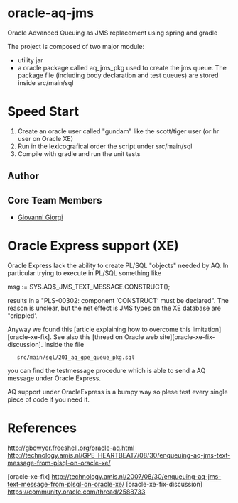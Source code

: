 oracle-aq-jms
=============

Oracle Advanced Queuing as JMS replacement using spring and gradle

The project is composed of two major module:

+ utility jar
+ a oracle package called aq_jms_pkg used to create the jms queue.
  The package file (including body declaration and test queues) are stored inside
  src/main/sql


Speed Start
===============

1. Create an oracle  user called "gundam" like the scott/tiger user (or hr user on Oracle XE)
2. Run in the lexicografical order the script under src/main/sql
3. Compile with gradle and run the unit tests

## Author


## Core Team Members
* [Giovanni Giorgi](https://github/daitangio)




Oracle Express support (XE)
============================
Oracle Express lack the ability to create PL/SQL "objects" needed by AQ.
In particular trying to execute in PL/SQL something like

  msg := SYS.AQ$_JMS_TEXT_MESSAGE.CONSTRUCT();

results in a "PLS-00302: component ‘CONSTRUCT’ must be declared".
The reason is unclear, but the net effect is JMS types on the XE database are "crippled’.

Anyway we found this [article explaining how to overcome this limitation][oracle-xe-fix].
See also this [thread on Oracle web site][oracle-xe-fix-discussion].
Inside the file 

       src/main/sql/201_aq_gpe_queue_pkg.sql

you can find the testmessage procedure which is able to send a AQ message under Oracle Express.

AQ support under OracleExpress is a bumpy way so plese test every single piece of code if you need it.



References
==============
http://gbowyer.freeshell.org/oracle-aq.html
http://technology.amis.nl/GPE_HEARTBEAT7/08/30/enqueuing-aq-jms-text-message-from-plsql-on-oracle-xe/


[oracle-xe-fix] http://technology.amis.nl/2007/08/30/enqueuing-aq-jms-text-message-from-plsql-on-oracle-xe/
[oracle-xe-fix-discussion] https://community.oracle.com/thread/2588733